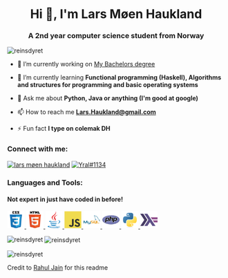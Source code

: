 <h1 align="center">Hi 👋, I'm Lars Møen Haukland</h1>
<h3 align="center">A 2nd year computer science student from Norway</h3>

<p align="left"> <img src="https://komarev.com/ghpvc/?username=reinsdyret&label=Profile%20views&color=0e75b6&style=flat" alt="reinsdyret" /> </p>

- 🔭 I’m currently working on [My Bachelors degree](https://www.uib.no/studier/BAMN-DTEK)

- 🌱 I’m currently learning **Functional programming (Haskell), Algorithms and structures for programming and basic operating systems**

- 💬 Ask me about **Python, Java or anything (I'm good at google)**

- 📫 How to reach me **Lars.Haukland@gmail.com**

- ⚡ Fun fact **I type on colemak DH**

<h3 align="left">Connect with me:</h3>
<p align="left">
<a href="https://linkedin.com/in/lars møen haukland" target="blank"><img align="center" src="https://raw.githubusercontent.com/rahuldkjain/github-profile-readme-generator/master/src/images/icons/Social/linked-in-alt.svg" alt="lars møen haukland" height="30" width="40" /></a>
<a href="https://discord.gg/Yral#1134" target="blank"><img align="center" src="https://raw.githubusercontent.com/rahuldkjain/github-profile-readme-generator/master/src/images/icons/Social/discord.svg" alt="Yral#1134" height="30" width="40" /></a>
</p>

<h3 align="left">Languages and Tools:</h3>
<h4 align="left">Not expert in just have coded in before!</h4>
<p align="left"> <a href="https://www.w3schools.com/css/" target="_blank" rel="noreferrer"> <img src="https://raw.githubusercontent.com/devicons/devicon/master/icons/css3/css3-original-wordmark.svg" alt="css3" width="40" height="40"/> </a> <a href="https://www.w3.org/html/" target="_blank" rel="noreferrer"> <img src="https://raw.githubusercontent.com/devicons/devicon/master/icons/html5/html5-original-wordmark.svg" alt="html5" width="40" height="40"/> </a> <a href="https://www.java.com" target="_blank" rel="noreferrer"> <img src="https://raw.githubusercontent.com/devicons/devicon/master/icons/java/java-original.svg" alt="java" width="40" height="40"/> </a> <a href="https://developer.mozilla.org/en-US/docs/Web/JavaScript" target="_blank" rel="noreferrer"> <img src="https://raw.githubusercontent.com/devicons/devicon/master/icons/javascript/javascript-original.svg" alt="javascript" width="40" height="40"/> </a> <a href="https://www.mysql.com/" target="_blank" rel="noreferrer"> <img src="https://raw.githubusercontent.com/devicons/devicon/master/icons/mysql/mysql-original-wordmark.svg" alt="mysql" width="40" height="40"/> </a> <a href="https://www.php.net" target="_blank" rel="noreferrer"> <img src="https://raw.githubusercontent.com/devicons/devicon/master/icons/php/php-original.svg" alt="php" width="40" height="40"/> </a> <a href="https://www.python.org" target="_blank" rel="noreferrer"> <img src="https://raw.githubusercontent.com/devicons/devicon/master/icons/python/python-original.svg" alt="python" width="40" height="40"/> </a> <a href="https://www.haskell.org/" target="_blank" rel="noferrer"><img src="https://raw.githubusercontent.com/devicons/devicon/master/icons/haskell/haskell-original.svg" alt="haskell" width="40" height ="40"></a></p>

<p><img align="left" src="https://github-readme-stats.vercel.app/api/top-langs?username=reinsdyret&show_icons=true&locale=en&layout=compact&theme=radical" alt="reinsdyret" /></p>

<p>&nbsp;<img align="center" src="https://github-readme-stats.vercel.app/api?username=reinsdyret&show_icons=true&locale=en&theme=radical" alt="reinsdyret" /></p>

<p><img align="center" src="https://github-readme-streak-stats.herokuapp.com/?user=reinsdyret&theme=radical" alt="reinsdyret" /></p>

<p>Credit to <a href="https://github.com/rahuldkjain">Rahul Jain</a> for this readme</p>
